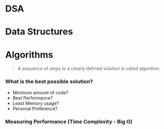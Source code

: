 # DSA

# Data Structures


# Algorithms
> A sequence of steps to a clearly defined solution is called algorithm.

### What is the best possible solution?
- Minimum amount of code?
- Best Performance?
- Least Memory usage?
- Personal Preference?


### Measuring Performance (Time Complexity - Big O)

